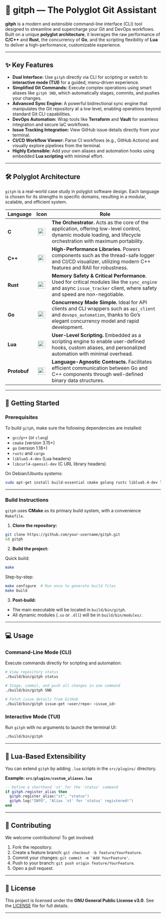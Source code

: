 
# 📖 gitph — The Polyglot Git Assistant

**gitph** is a modern and extensible command-line interface (CLI) tool designed to streamline and supercharge your Git and DevOps workflows. Built on a unique **polyglot architecture**, it leverages the raw performance of **C/C++** and **Rust**, the concurrency of **Go**, and the scripting flexibility of **Lua** to deliver a high-performance, customizable experience.

---

## ✨ Key Features

* **Dual Interface:** Use `gitph` directly via CLI for scripting or switch to **interactive mode (TUI)** for a guided, menu-driven experience.
* **Simplified Git Commands:** Execute complex operations using smart aliases like `gitph SND`, which automatically stages, commits, and pushes your changes.
* **Advanced Sync Engine:** A powerful bidirectional sync engine that manipulates the Git repository at a low level, enabling operations beyond standard Git CLI capabilities.
* **DevOps Automation:** Wrap tools like **Terraform** and **Vault** for seamless integration and secure IaC workflows.
* **Issue Tracking Integration:** View GitHub issue details directly from your terminal.
* **CI/CD Workflow Viewer:** Parse CI workflows (e.g., GitHub Actions) and visually explore pipelines from the terminal.
* **Highly Extensible:** Add your own aliases and automation hooks using embedded **Lua scripting** with minimal effort.

---

## 🛠️ Polyglot Architecture

`gitph` is a real-world case study in polyglot software design. Each language is chosen for its strengths in specific domains, resulting in a modular, scalable, and efficient system.

| Language     |                                             Icon                                             | Role                                                                                                                                                                              |
| ------------ | :------------------------------------------------------------------------------------------: | --------------------------------------------------------------------------------------------------------------------------------------------------------------------------------- |
| **C**        |       <img src="https://img.icons8.com/color/48/000000/c-programming.png" width="24"/>       | **The Orchestrator.** Acts as the core of the application, offering low-level control, dynamic module loading, and lifecycle orchestration with maximum portability.              |
| **C++**      |      <img src="https://img.icons8.com/color/48/000000/c-plus-plus-logo.png" width="24"/>     | **High-Performance Libraries.** Powers components such as the thread-safe logger and CI/CD visualizer, utilizing modern C++ features and RAII for robustness.                     |
| **Rust**     | <img src="https://img.icons8.com/color/48/000000/rust-programming-language.png" width="24"/> | **Memory Safety & Critical Performance.** Used for critical modules like the `sync_engine` and async `issue_tracker` client, where safety and speed are non-negotiable.           |
| **Go**       |           <img src="https://img.icons8.com/color/48/000000/golang.png" width="24"/>          | **Concurrency Made Simple.** Ideal for API clients and CLI wrappers such as `api_client` and `devops_automation`, thanks to Go’s elegant concurrency model and rapid development. |
| **Lua**      |        <img src="https://img.icons8.com/color/48/000000/lua-language.png" width="24"/>       | **User-Level Scripting.** Embedded as a scripting engine to enable user-defined hooks, custom aliases, and personalized automation with minimal overhead.                         |
| **Protobuf** |        <img src="https://img.icons8.com/color/48/000000/google-logo.png" width="24"/>        | **Language-Agnostic Contracts.** Facilitates efficient communication between Go and C++ components through well-defined binary data structures.                                   |

---

## 🚀 Getting Started

### Prerequisites

To build `gitph`, make sure the following dependencies are installed:

* `gcc`/`g++` (or `clang`)
* `cmake` (version 3.15+)
* `go` (version 1.18+)
* `rustc` and `cargo`
* `liblua5.4-dev` (Lua headers)
* `libcurl4-openssl-dev` (C URL library headers)

On Debian/Ubuntu systems:

```bash
sudo apt-get install build-essential cmake golang rustc liblua5.4-dev libcurl4-openssl-dev
```

---

### Build Instructions

`gitph` uses **CMake** as its primary build system, with a convenience `Makefile`.

1. **Clone the repository:**

```bash
git clone https://github.com/your-username/gitph.git
cd gitph
```

2. **Build the project:**

Quick build:

```bash
make
```

Step-by-step:

```bash
make configure  # Run once to generate build files
make build
```

3. **Post-build:**

* The main executable will be located in `build/bin/gitph`.
* All dynamic modules (`.so` or `.dll`) will be in `build/bin/modules/`.

---

## 💻 Usage

### Command-Line Mode (CLI)

Execute commands directly for scripting and automation:

```bash
# View repository status
./build/bin/gitph status

# Stage, commit, and push all changes in one command
./build/bin/gitph SND

# Fetch issue details from GitHub
./build/bin/gitph issue-get <user/repo> <issue_id>
```

### Interactive Mode (TUI)

Run `gitph` with no arguments to launch the terminal UI:

```bash
./build/bin/gitph
```

---

## 🔌 Lua-Based Extensibility

You can extend `gitph` by adding `.lua` scripts in the `src/plugins/` directory.

**Example: `src/plugins/custom_aliases.lua`**

```lua
-- Define a shorthand 'st' for the 'status' command
if gitph.register_alias then
  gitph.register_alias("st", "status")
  gitph.log("INFO", "Alias 'st' for 'status' registered!")
end
```

---

## 🤝 Contributing

We welcome contributions! To get involved:

1. Fork the repository.
2. Create a feature branch: `git checkout -b feature/YourFeature`.
3. Commit your changes: `git commit -m 'Add YourFeature'`.
4. Push to your branch: `git push origin feature/YourFeature`.
5. Open a pull request.

---

## 📜 License

This project is licensed under the **GNU General Public License v3.0**.
See the [LICENSE](./LICENSE) file for full details.

---
